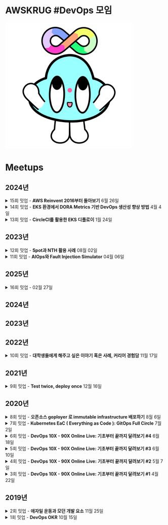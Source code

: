 # AWSKRUG #DevOps 모임 

<img src="https://raw.githubusercontent.com/awskrug/awskrug-digital-assets/refs/heads/master/devops/devops.png" width="400"/>

# Meetups
## 2024년 
<details>
  <summary>15회 밋업 - <b>AWS Reinvent 2016부터 돌아보기</b> 6월 26일</summary>

  ### `15회 밋업`
   * AWS Reinvent 2016부터 돌아보기 - 송주영(LG U+)
   - Meetup 등록: https://www.meetup.com/ko-KR/awskrug/events/301612957/
</details>
<details>
  <summary>14회 밋업 - <b>EKS 환경에서 DORA Metrics 기반 DevOps 생산성 향상 방법</b> 4월 4일</summary>

  ### `12회 밋업`
   * EKS 환경에서 DORA Metrics 기반 DevOps 생산성 향상 방법 - 이상원
   - Meetup 등록: https://www.meetup.com/ko-KR/awskrug/events/299883105/
</details>
<details>
  <summary>13회 밋업 - <b>CircleCI를 활용한 EKS 디플로이</b> 1월 24일</summary>

  ### `13회 밋업`
   * CircleCI를 활용한 EKS 디플로이 - 허정행(Circle CI)
   - Meetup 등록: https://www.meetup.com/ko-KR/awskrug/events/298273426/
</details>

## 2023년
<details>
  <summary>12회 밋업 - <b>Spot과 NTH 활용 사례</b> 08월 02일</summary>

  ### `12회 밋업`
   * EKS Karpenter와 Spot Instance에 배포된 Service의 가용성을 높이기 위한 Node Termination Handler 적용기 - 김보경(LG U+)
   - Meetup 등록: https://www.meetup.com/awskrug/events/294920284/
</details>
<details>
  <summary>11회 밋업 - <b>AIOps와 Fault Injection Simulator</b> 04월 06일</summary>

  ### `11회 밋업`
   * AIOps 소개 - 김성한(AWS Solutions Architect)
   * AWS FIS를 활용한 EKS 안정성 검증 사례 - 정영진(LG U+)
   - Meetup 등록: https://www.meetup.com/awskrug/events/292484266/
</details>

## 2025년
<details>
  <summary>16회 밋업 - 02월 27일</summary>

  ### `16회 밋업`
   * IDC환경의 Gitlab CI를 AWS에 구성하기(feat, EKS&Pod Identity) - 정영진(LG U+)
   * DevOps POWER: DevOps가 기업의 미래를 결정한다 - 송주영(LG U+)
   - Meetup 등록: https://www.meetup.com/awskrug/events/306006324/
</details>

## 2024년


## 2023년

## 2022년
<details>
  <summary>10회 밋업 - <b>대학생들에게 해주고 싶은 이야기 혹은 사례, 커리어 경험담</b> 11월 17일</summary>

  ### `10회 밋업`
   * Cloud Native와 DevOps - 유수연(IBM)
   * 경영학과 전공생의 고군분투 software engineer 도전기 - 이권수 (AWSKRUG DevOps organizer)
   * 백엔드로 취업하는 모든것 - 김민태(우아한 형제들)
   * From Java 개발자 To DevOps 엔지니어 - 정영진(LG U+)
   - Meetup 등록: https://www.meetup.com/awskrug/events/289632885/
</details>

## 2021년
<details>
  <summary>9회 밋업 - <b>Test twice, deploy once</b> 12월 16일</summary>

  ### `9회 밋업`
   * Test twice, deploy once - 이도윤(메가존클라우드)
   - CDK로 테스팅을 수행하는 방법을 소개합니다
   - Meetup 등록: https://www.meetup.com/awskrug/events/282517123/
</details>

## 2020년
<details>
  <summary>8회 밋업 - <b>오픈소스 goployer 로 immutable infrastructure 배포하기</b> 8월 6일</summary>

  ### `8회 밋업`
   * 오픈소스 goployer 로 immutable infrastructure 배포하기 - 송주영님(AWS Container hero & beNX)
   - Meetup 등록: https://www.meetup.com/awskrug/events/272292312/
</details>
<details>
  <summary>7회 밋업 - <b>Kubernetes EaC ( Everything as Code ): GitOps Full Circle</b> 7월 2일</summary>

  ### `7회 밋업`
   * Kubernetes EaC ( Everything as Code ): GitOps Full Circle - 유정열(nalbam)님
   - Meetup 등록: https://www.meetup.com/awskrug/events/271538361/
</details>
<details>
  <summary>6회 밋업 - <b>DevOps 10X - 90X Online Live: 기초부터 끝까지 달려보기 #4</b> 6월 18일</summary>

  ### `6회 밋업`
   * DevOps 10X - 90X Online Live: 기초부터 끝까지 달려보기 #4 - 송주영님(AWS Container hero & beNX)
   - Terraform 을 이용해 C.I 도구 Jenkins 만들기
   - Jenkins 와 Codebuild 응용하기
   - Meetup 등록: https://www.meetup.com/awskrug/events/271248627/
</details>
<details>
  <summary>5회 밋업 - <b>DevOps 10X - 90X Online Live: 기초부터 끝까지 달려보기 #3</b> 6월 10일</summary>

  ### `5회 밋업`
   * DevOps 10X - 90X Online Live: 기초부터 끝까지 달려보기 #3 - 송주영님(AWS Container hero & beNX)
   - IAM BestPractice
   - Meetup 등록: https://www.meetup.com/awskrug/events/271029150/
</details>
<details>
  <summary>4회 밋업 - <b>DevOps 10X - 90X Online Live: 기초부터 끝까지 달려보기 #2</b> 5월 7일</summary>

  ### `4회 밋업`
   * DevOps 10X - 90X Online Live: 기초부터 끝까지 달려보기 #2 - 송주영님(AWS Container hero & beNX)
   - IAM BestPractice
   - VPC BetsPractice
   - Meetup 등록: https://www.meetup.com/awskrug/events/270331252/
</details>
<details>
  <summary>3회 밋업 - <b>DevOps 10X - 90X Online Live: 기초부터 끝까지 달려보기 #1</b> 4월 22일</summary>

  ### `3회 밋업`
   * DevOps 10X - 90X Online Live: 기초부터 끝까지 달려보기 #1 - 송주영님(AWS Container hero & beNX)
   - DevOps 101
   - Infrastructure as Code ?
   - Terraform ?
   - Terraform + Github
   - Terraform Initialization
   - Meetup 등록: https://www.meetup.com/awskrug/events/270080368/
</details>

## 2019년
<details>
  <summary>2회 밋업 - <b>애자일 운동과 모던 개발 요소</b> 11월 25일</summary>

  ### `2회 밋업`
   * 애자일 운동과 모던 개발 요소 - 정도현님(AWS)
   * AWS re:Invent 경험기 - 김성한님(yanolja)
   - Meetup 등록: https://www.meetup.com/awskrug/events/266377800/
</details>
<details>
  <summary>1회 밋업 - <b>DevOps OKR</b> 10월 15일</summary>

  ### `1회 밋업`
   * 발표 주제: DevOps OKR - 송주영님(beNX)
   - KPI?, MBO? No!
   - DevOps, 목표를 이루기 위한 목표 설정 OKR : Objective and Key Result
   - 관련기사: http://www.ciokorea.com/news/39501
   - Meetup 등록: https://www.meetup.com/awskrug/events/264611630/
</details>
